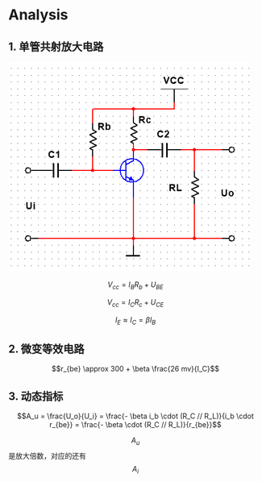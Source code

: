 # Analysis

## 1. 单管共射放大电路

![](../../.gitbook/assets/single-tube_common-emitter_amplifier_circuit.png)

$$V_{cc} = I_B R_b + U_{BE}$$

$$V_{cc} = I_C R_c + U_{CE}$$

$$I_E \approx I_C = \beta I_B$$

## 2. 微变等效电路

$$r_{be} \approx 300 + \beta \frac{26 mv}{I_C}$$

## 3. 动态指标

$$A_u = \frac{U_o}{U_i} = \frac{- \beta i_b \cdot (R_C // R_L)}{i_b \cdot r_{be}} = \frac{- \beta \cdot (R_C // R_L)}{r_{be}}$$

$$A_u$$ 是放大倍数，对应的还有 $$A_i$$

